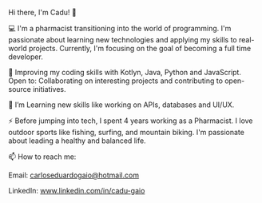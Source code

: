 Hi there, I'm Cadu! 👋

💻 I'm a pharmacist transitioning into the world of programming. I'm passionate about learning new technologies and applying my skills to real-world projects. 
Currently, I'm focusing on the goal of becoming a full time developer.

🌱 Improving my coding skills with Kotlyn, Java, Python and JavaScript.
Open to: Collaborating on interesting projects and contributing to open-source initiatives.

🧠 I’m Learning new skills like working on APIs, databases and UI/UX.

⚡ Before jumping into tech, I spent 4 years working as a Pharmacist.
I love outdoor sports like fishing, surfing, and mountain biking.
I'm passionate about leading a healthy and balanced life.

📫 How to reach me:

Email: carloseduardogaio@hotmail.com

LinkedIn: www.linkedin.com/in/cadu-gaio
